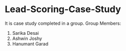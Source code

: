 # Lead-Scoring-Case-Study
It is case study completed in a group. 
Group Members:
1. Sarika Desai
2. Ashwin Joshy
3. Hanumant Garad
